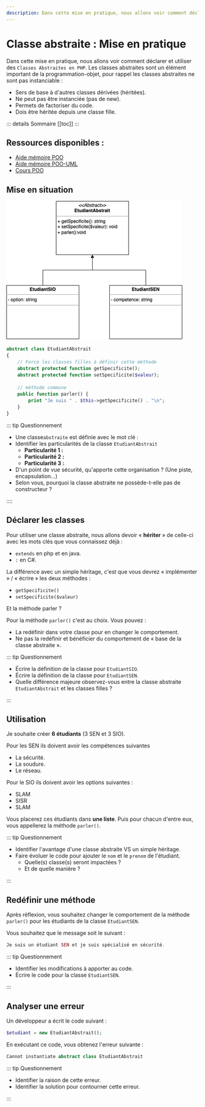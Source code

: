 ```yaml
---
description: Dans cette mise en pratique, nous allons voir comment déclarer et utiliser des classes abstraites.
---
```


# Classe abstraite : Mise en pratique

Dans cette mise en pratique, nous allons voir comment déclarer et utiliser des `Classes Abstraites en PHP`. Les classes abstraites sont un élément important de la programmation-objet, pour rappel les classes abstraites ne sont pas instanciable :

- Sers de base à d'autres classes dérivées (héritées).
- Ne peut pas être instanciée (pas de new).
- Permets de factoriser du code.
- Dois être héritée depuis une classe fille.

::: details Sommaire
[[toc]]
:::

## Ressources disponibles :

- [Aide mémoire POO](/cheatsheets/poo/README.md)
- [Aide mémoire POO-UML](/cheatsheets/poo-uml/README.md)
- [Cours POO](/cours/poo.md)

## Mise en situation

![UML](./res/abstract_uml.png)

```php
abstract class EtudiantAbstrait
{
    // Force les classes filles à définir cette méthode
    abstract protected function getSpecificite();
    abstract protected function setSpecificite($valeur);

    // méthode commune
    public function parler() {
        print "Je suis " . $this->getSpecificite() . "\n";
    }
}
```

::: tip Questionnement

- Une classe`abstraite` est définie avec le mot clé :
- Identifier les particularités de la classe `EtudiantAbstrait`
  - **Particularité 1 :**
  - **Particularité 2 :**
  - **Particularité 3 :**
- D'un point de vue sécurité, qu'apporte cette organisation ? (Une piste, encapsulation…)
- Selon vous, pourquoi la classe abstraite ne possède-t-elle pas de constructeur ?

::::

## Déclarer les classes

Pour utiliser une classe abstraite, nous allons devoir « **hériter** » de celle-ci avec les mots clés que vous connaissez déjà :

- `extends` en php et en java.
- `:` en C#.

La différence avec un simple héritage, c'est que vous devrez « implémenter » / « écrire » les deux méthodes :

- `getSpecificite()`
- `setSpecificite($valeur)`

Et la méthode parler ?

Pour la méthode `parler()` c'est au choix. Vous pouvez :

- La redéfinir dans votre classe pour en changer le comportement.
- Ne pas la redéfinir et bénéficier du comportement de « base de la classe abstraite ».

::: tip Questionnement

- Écrire la définition de la classe pour `EtudiantSIO`.
- Écrire la définition de la classe pour `EtudiantSEN`.
- Quelle différence majeure observez-vous entre la classe abstraite `EtudiantAbstrait` et les classes filles ?

:::

## Utilisation

Je souhaite créer **6 étudiants** (3 SEN et 3 SIO).

Pour les SEN ils doivent avoir les compétences suivantes

- La sécurité.
- La soudure.
- Le réseau.

Pour le SIO ils doivent avoir les options suivantes :

- SLAM
- SISR
- SLAM

Vous placerez ces étudiants dans **une liste**. Puis pour chacun d'entre eux, vous appellerez la méthode `parler()`.

::: tip Questionnement

- Identifier l'avantage d'une classe abstraite VS un simple héritage.
- Faire évoluer le code pour ajouter le `nom` et le `prenom` de l'étudiant.
  - Quelle(s) classe(s) seront impactées ?
  - Et de quelle manière ?

:::

## Redéfinir une méthode

Après réflexion, vous souhaitez changer le comportement de la méthode `parler()` pour les étudiants de la classe `EtudiantSEN`.

Vous souhaitez que le message soit le suivant :

```php
Je suis un étudiant SEN et je suis spécialisé en sécurité.
```

::: tip Questionnement

- Identifier les modifications à apporter au code.
- Écrire le code pour la classe `EtudiantSEN`.

:::

## Analyser une erreur

Un développeur a écrit le code suivant :

```php
$etudiant = new EtudiantAbstrait();
```

En exécutant ce code, vous obtenez l'erreur suivante :

```php
Cannot instantiate abstract class EtudiantAbstrait
```

::: tip Questionnement

- Identifier la raison de cette erreur.
- Identifier la solution pour contourner cette erreur.

:::

